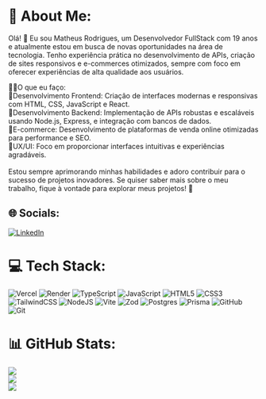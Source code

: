 # 💫 About Me:
Olá! 👋 Eu sou Matheus Rodrigues, um Desenvolvedor FullStack com 19 anos e atualmente estou em busca de novas oportunidades na área de tecnologia. Tenho experiência prática no desenvolvimento de APIs, criação de sites responsivos e e-commerces otimizados, sempre com foco em oferecer experiências de alta qualidade aos usuários.

🐱‍👤O que eu faço:<br>
📌Desenvolvimento Frontend: Criação de interfaces modernas e responsivas com HTML, CSS, JavaScript e React.<br>
📌Desenvolvimento Backend: Implementação de APIs robustas e escaláveis usando Node.js, Express, e integração com bancos de dados.<br>
📌E-commerce: Desenvolvimento de plataformas de venda online otimizadas para performance e SEO.<br>
📌UX/UI: Foco em proporcionar interfaces intuitivas e experiências agradáveis.<br><br>
Estou sempre aprimorando minhas habilidades e adoro contribuir para o sucesso de projetos inovadores. Se quiser saber mais sobre o meu trabalho, fique à vontade para explorar meus projetos! 🚀<br>

## 🌐 Socials:
[![LinkedIn](https://img.shields.io/badge/LinkedIn-%230077B5.svg?logo=linkedin&logoColor=white)](https://linkedin.com/in/https://www.linkedin.com/in/matheus-rodrigues-da-silveira/) 

# 💻 Tech Stack:
![Vercel](https://img.shields.io/badge/vercel-%23000000.svg?style=for-the-badge&logo=vercel&logoColor=white) ![Render](https://img.shields.io/badge/Render-%46E3B7.svg?style=for-the-badge&logo=render&logoColor=white) ![TypeScript](https://img.shields.io/badge/typescript-%23007ACC.svg?style=for-the-badge&logo=typescript&logoColor=white) ![JavaScript](https://img.shields.io/badge/javascript-%23323330.svg?style=for-the-badge&logo=javascript&logoColor=%23F7DF1E) ![HTML5](https://img.shields.io/badge/html5-%23E34F26.svg?style=for-the-badge&logo=html5&logoColor=white) ![CSS3](https://img.shields.io/badge/css3-%231572B6.svg?style=for-the-badge&logo=css3&logoColor=white) ![TailwindCSS](https://img.shields.io/badge/tailwindcss-%2338B2AC.svg?style=for-the-badge&logo=tailwind-css&logoColor=white) ![NodeJS](https://img.shields.io/badge/node.js-6DA55F?style=for-the-badge&logo=node.js&logoColor=white) ![Vite](https://img.shields.io/badge/vite-%23646CFF.svg?style=for-the-badge&logo=vite&logoColor=white) ![Zod](https://img.shields.io/badge/zod-%233068b7.svg?style=for-the-badge&logo=zod&logoColor=white) ![Postgres](https://img.shields.io/badge/postgres-%23316192.svg?style=for-the-badge&logo=postgresql&logoColor=white) ![Prisma](https://img.shields.io/badge/Prisma-3982CE?style=for-the-badge&logo=Prisma&logoColor=white) ![GitHub](https://img.shields.io/badge/github-%23121011.svg?style=for-the-badge&logo=github&logoColor=white) ![Git](https://img.shields.io/badge/git-%23F05033.svg?style=for-the-badge&logo=git&logoColor=white)
# 📊 GitHub Stats:
![](https://github-readme-stats.vercel.app/api?username=MatheusRodriguesdaSilveira&theme=ayu-mirage&hide_border=false&include_all_commits=true&count_private=false)<br/>
![](https://github-readme-streak-stats.herokuapp.com/?user=MatheusRodriguesdaSilveira&theme=ayu-mirage&hide_border=false)<br/>
![](https://github-readme-stats.vercel.app/api/top-langs/?username=MatheusRodriguesdaSilveira&theme=ayu-mirage&hide_border=false&include_all_commits=true&count_private=false&layout=compact)

<!-- Proudly created with GPRM ( https://gprm.itsvg.in ) -->
